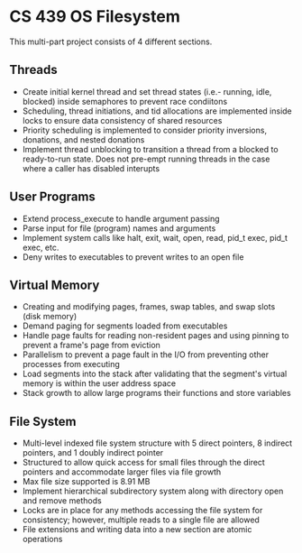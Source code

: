 # CS 439 OS Filesystem
This multi-part project consists of 4 different sections.

## Threads
* Create initial kernel thread and set thread states (i.e.- running, idle, blocked) inside semaphores to prevent race condiitons
* Scheduling, thread initiations, and tid allocations are implemented inside locks to ensure data consistency of shared resources
* Priority scheduling is implemented to consider priority inversions, donations, and nested donations
* Implement thread unblocking to transition a thread from a blocked to ready-to-run state. Does not pre-empt running threads in the case where a caller has disabled interupts
  
## User Programs
* Extend process_execute to handle argument passing
* Parse input for file (program) names and arguments
* Implement system calls like halt, exit, wait, open, read, pid_t exec, pid_t exec, etc.
* Deny writes to executables to prevent writes to an open file
  
## Virtual Memory
* Creating and modifying pages, frames, swap tables, and swap slots (disk memory)
* Demand paging for segments loaded from executables
* Handle page faults for reading non-resident pages and using pinning to prevent a frame's page from eviction
* Parallelism to prevent a page fault in the I/O from preventing other processes from executing
* Load segments into the stack after validating that the segment's virtual memory is within the user address space
* Stack growth to allow large programs their functions and store variables


## File System
* Multi-level indexed file system structure with 5 direct pointers, 8 indirect pointers, and 1 doubly indirect pointer
* Structured to allow quick access for small files through the direct pointers and accommodate larger files via file growth
* Max file size supported is 8.91 MB
* Implement hierarchical subdirectory system along with directory open and remove methods
* Locks are in place for any methods accessing the file system for consistency; however, multiple reads to a single file are allowed
* File extensions and writing data into a new section are atomic operations

